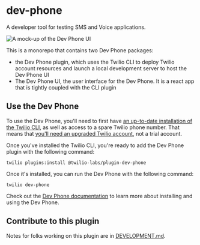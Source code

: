 # dev-phone

A developer tool for testing SMS and Voice applications.

![A mock-up of the Dev Phone UI](https://user-images.githubusercontent.com/8594375/162187067-33f8e50e-64f9-4bd0-8cdb-ac10b2ff9b63.png)

This is a monorepo that contains two Dev Phone packages:

* the Dev Phone plugin, which uses the Twilio CLI to deploy Twilio account resources and launch a local development server to host the Dev Phone UI
* The Dev Phone UI, the user interface for the Dev Phone. It is a react app that is tightly coupled with the CLI plugin

## Use the Dev Phone

To use the Dev Phone, you'll need to first have [an up-to-date installation of the Twilio CLI](https://www.twilio.com/docs/content-snippets/twilio-cli-snippets/twilio-cli-installation), as well as access to a spare Twilio phone number. That means that [you'll need an upgraded Twilio account](https://support.twilio.com/hc/en-us/articles/223183208-Upgrading-to-a-paid-Twilio-Account?_ga=2.24955578.160882329.1650457443-360531395.1625234680), not a trial account.

Once you've installed the Twilio CLI, you're ready to add the Dev Phone plugin with the following command:

`twilio plugins:install @twilio-labs/plugin-dev-phone`

Once it's installed, you can run the Dev Phone with the following command:

`twilio dev-phone`

Check out the [Dev Phone documentation](https://www.twilio.com/docs/labs/dev-phone) to learn more about installing and using the Dev Phone.

## Contribute to this plugin

Notes for folks working on this plugin are in [DEVELOPMENT.md](DEVELOPMENT.md).
